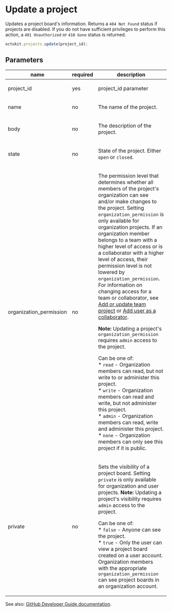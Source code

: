 # Update a project

Updates a project board's information. Returns a `404 Not Found` status if projects are disabled. If you do not have sufficient privileges to perform this action, a `401 Unauthorized` or `410 Gone` status is returned.

```js
octokit.projects.update(project_id);
```

## Parameters

<table>
  <thead>
    <tr>
      <th>name</th>
      <th>required</th>
      <th>description</th>
    </tr>
  </thead>
  <tbody>
    <tr><td>project_id</td><td>yes</td><td>

project_id parameter

</td></tr>
<tr><td>name</td><td>no</td><td>

The name of the project.

</td></tr>
<tr><td>body</td><td>no</td><td>

The description of the project.

</td></tr>
<tr><td>state</td><td>no</td><td>

State of the project. Either `open` or `closed`.

</td></tr>
<tr><td>organization_permission</td><td>no</td><td>

The permission level that determines whether all members of the project's organization can see and/or make changes to the project. Setting `organization_permission` is only available for organization projects. If an organization member belongs to a team with a higher level of access or is a collaborator with a higher level of access, their permission level is not lowered by `organization_permission`. For information on changing access for a team or collaborator, see [Add or update team project](https://developer.github.com/v3/teams/#add-or-update-team-project) or [Add user as a collaborator](https://developer.github.com/v3/projects/collaborators/#add-user-as-a-collaborator).

**Note:** Updating a project's `organization_permission` requires `admin` access to the project.

Can be one of:  
\* `read` - Organization members can read, but not write to or administer this project.  
\* `write` - Organization members can read and write, but not administer this project.  
\* `admin` - Organization members can read, write and administer this project.  
\* `none` - Organization members can only see this project if it is public.

</td></tr>
<tr><td>private</td><td>no</td><td>

Sets the visibility of a project board. Setting `private` is only available for organization and user projects. **Note:** Updating a project's visibility requires `admin` access to the project.

Can be one of:  
\* `false` - Anyone can see the project.  
\* `true` - Only the user can view a project board created on a user account. Organization members with the appropriate `organization_permission` can see project boards in an organization account.

</td></tr>
  </tbody>
</table>

See also: [GitHub Developer Guide documentation](endpoint.documentationUrl).
